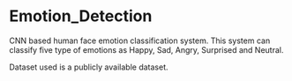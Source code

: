 # Emotion_Detection
CNN based human face emotion classification system. This system can 
classify five type of emotions as Happy, Sad, Angry, Surprised and Neutral.

Dataset used is a publicly available dataset.
